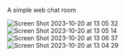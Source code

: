 A simple web chat room

![Screen Shot 2023-10-20 at 13 05 32](https://github.com/tubignat/webmessenger/assets/30076197/5ebe6c7a-bb98-4bce-b261-071c1fb0bab0)
![Screen Shot 2023-10-20 at 13 05 14](https://github.com/tubignat/webmessenger/assets/30076197/daeab1e5-e9e0-42cc-b65f-42f85f05a333)
![Screen Shot 2023-10-20 at 13 06 37](https://github.com/tubignat/webmessenger/assets/30076197/7b342ab3-6f45-46da-951f-efcf6aa4423c)
![Screen Shot 2023-10-20 at 13 04 29](https://github.com/tubignat/webmessenger/assets/30076197/2cbe1d7b-261f-4513-bb11-4ba93c5c7858)
